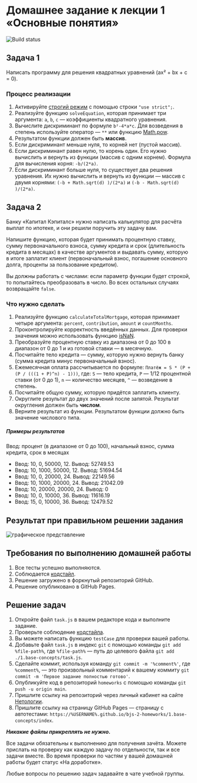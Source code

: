 # Домашнее задание к лекции 1 «Основные понятия»
![Build status](https://github.com/<OWNER>/<REPOSITORY>/actions/workflows/web.yml/badge.svg)

## Задача 1

Написать программу для решения квадратных уравнений (ax² + bx + c = 0).

### Процесс реализации
1. Активируйте [строгий режим](https://learn.javascript.ru/strict-mode) c помощью строки `"use strict";`.
2. Реализуйте функцию `solveEquation`, которая принимает три аргумента: `a`, `b`, `c` — коэффициенты квадратного уравнения.
3. Вычислите дискриминант по формуле `b²-4*a*c`. Для возведения в степень используйте оператор — `**` или функцию [Math.pow](https://developer.mozilla.org/ru/docs/Web/JavaScript/Reference/Global_Objects/Math/pow).
4. Результатом функции должен быть **массив**.
5. Если дискриминант меньше нуля, то корней нет (пустой массив).
6. Если дискриминант равен нулю, то корень один. Его нужно вычислить и вернуть из функции (массив с одним корнем). Формула для вычисления корня: `-b/(2*a)`.
7. Если дискриминант больше нуля, то существует два решения уравнения. Их нужно вычислить и вернуть из функции — массив с двумя корнями: `(-b + Math.sqrt(d) )/(2*a)` и `(-b - Math.sqrt(d) )/(2*a)`.

## Задача 2

Банку «Капитал Кэпиталс» нужно написать калькулятор для расчёта выплат по ипотеке, и они решили поручить эту задачу вам. 

Напишите функцию, которая будет принимать процентную ставку, сумму первоначального взноса, сумму кредита и срок (длительность кредита в месяцах) в качестве аргументов и выдавать сумму, которую в итоге заплатит клиент (первоначальный взнос, погашение основного долга, проценты за пользование кредитом). 

Вы должны работать с числами: если параметр функции будет строкой, то попытайтесь преобразовать в число. Во всех остальных случаях возвращайте `false`.

### Что нужно сделать
1. Реализуйте функцию `calculateTotalMortgage`, которая принимает четыре аргумента: `percent`, `contribution`, `amount` и `countMonths`.
2. Проконтролируйте корректность введённых данных. Для проверки значения можно использовать функцию [isNaN](https://developer.mozilla.org/ru/docs/Web/JavaScript/Reference/Global_Objects/isNaN).
3. Преобразуйте процентную ставку из диапазона от 0 до 100 в диапазон от 0 до 1 и из готовой ставки — в месячную.
4. Посчитайте тело кредита — сумму, которую нужно вернуть банку (сумма кредита минус первоначальный взнос).
5. Ежемесячная оплата рассчитывается по формуле: `Платёж = S * (P + (P / (((1 + P)^n) - 1)))`, где:
`S` — тело кредита, `P` — 1/12 процентной ставки (от 0 до 1), `n` — количество месяцев, `^` — возведение в степень.
6. Посчитайте общую сумму, которую придётся заплатить клиенту.
7. Округлите результат до двух значений после запятой. Результат округления должен быть **числом**.
8. Верните результат из функции. Результатом функции должно быть значение числового типа.

##### Примеры результатов

Ввод: процент (в диапазоне от 0 до 100), начальный взнос, сумма кредита, срок в месяцах

* Ввод: 10, 0, 50000, 12. Вывод: 52749.53
* Ввод: 10, 1000, 50000, 12. Вывод: 51694.54
* Ввод: 10, 0, 20000, 24. Вывод: 22149.56
* Ввод: 10, 1000, 20000, 24. Вывод: 21042.09
* Ввод: 10, 20000, 20000, 24. Вывод: 0
* Ввод: 10, 0, 10000, 36. Вывод: 11616.19
* Ввод: 15, 0, 10000, 36. Вывод: 12479.52

## Результат при правильном решении задания
![графическое представление](../Jasmine/results/sucessed_tasks_1.png)

## Требования по выполнению домашней работы

1. Все тесты успешно выполняются.
2. Соблюдается [кодстайл](https://github.com/netology-code/codestyle/tree/master/js#%D0%BF%D1%80%D0%B0%D0%B2%D0%B8%D0%BB%D0%B0-%D0%BE%D1%84%D0%BE%D1%80%D0%BC%D0%BB%D0%B5%D0%BD%D0%B8%D1%8F-javascript-%D0%BA%D0%BE%D0%B4%D0%B0).
3. Решение загружено в форкнутый репозиторий GitHub.
4. Решение опубликовано в GitHub Pages.

## Решение задач
1. Откройте файл `task.js` в вашем редакторе кода и выполните задание. <br>
2. Проверьте соблюдение [кодстайла](https://github.com/netology-code/codestyle/tree/master/js#%D0%BF%D1%80%D0%B0%D0%B2%D0%B8%D0%BB%D0%B0-%D0%BE%D1%84%D0%BE%D1%80%D0%BC%D0%BB%D0%B5%D0%BD%D0%B8%D1%8F-javascript-%D0%BA%D0%BE%D0%B4%D0%B0).
3. Вы можете написать функцию `testCase` для проверки вашей работы. <br>
4. Добавьте файл `task.js` в индекс `git` с помощью команды `git add %file-path%`, где `%file-path%` — путь до целевого файла `git add ./1.base-concepts/task.js`. <br>
5. Сделайте коммит, используя команду `git commit -m '%comment%'`, где `%comment%`, — это произвольный комментарий к вашему коммиту `git commit -m 'Первое задание полностью готово'`. <br>
6. Опубликуйте код в репозиторий `homeworks` с помощью команды `git push -u origin main`.<br>
7. Пришлите ссылку на репозиторий через личный кабинет на сайте [Нетологии](https://netology.ru/).<br>
8. Пришлите ссылку на страницу GitHub Pages — страницу с автотестами: `https://%USERNAME%.github.io/bjs-2-homeworks/1.base-concepts/index`.

**_Никакие файлы прикреплять не нужно._**

Все задачи обязательны к выполнению для получения зачёта. Можете прислать на проверку как каждую задачу по отдельности, так и все задачи вместе. Во время проверки по частям у вашей домашней работы будет статус «На доработке».

Любые вопросы по решению задач задавайте в чате учебной группы.
